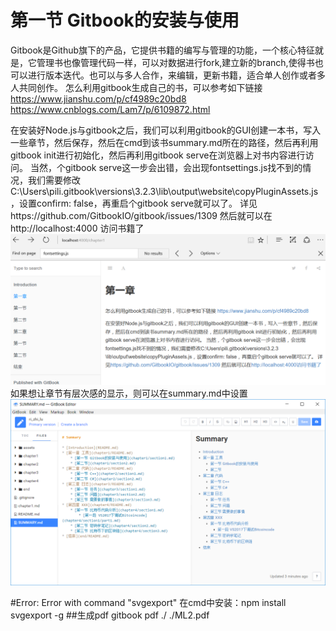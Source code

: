 # 第一节 Gitbook的安装与使用
Gitbook是Github旗下的产品，它提供书籍的编写与管理的功能，一个核心特征就是，它管理书也像管理代码一样，可以对数据进行fork,建立新的branch,使得书也可以进行版本迭代。也可以与多人合作，来编辑，更新书籍，适合单人创作或者多人共同创作。
怎么利用gitbook生成自己的书，可以参考如下链接
https://www.jianshu.com/p/cf4989c20bd8
https://www.cnblogs.com/Lam7/p/6109872.html

在安装好Node.js与gitbook之后，我们可以利用gitbook的GUI创建一本书，写入一些章节，然后保存，然后在cmd到该书summary.md所在的路径，然后再利用gitbook init进行初始化，然后再利用gitbook serve在浏览器上对书内容进行访问。
当然，个gitbook serve这一步会出错，会出现fontsettings.js找不到的情况，我们需要修改C:\Users\pili\.gitbook\versions\3.2.3\lib\output\website\copyPluginAssets.js，设置confirm: false，再重启个gitbook serve就可以了。
详见https://github.com/GitbookIO/gitbook/issues/1309
然后就可以在 http://localhost:4000 访问书籍了
![](/assets/FirstChapter1.PNG)
如果想让章节有层次感的显示，则可以在summary.md中设置
![](/assets/GitbookChapterSectionPart.png)


#Error: Error with command "svgexport"
在cmd中安装：npm install svgexport -g
##生成pdf
gitbook pdf ./ ./ML2.pdf